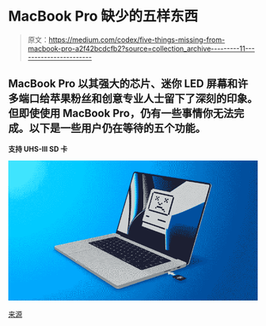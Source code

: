 # MacBook Pro 缺少的五样东西

> 原文：<https://medium.com/codex/five-things-missing-from-macbook-pro-a2f42bcdcfb2?source=collection_archive---------11----------------------->

## MacBook Pro 以其强大的芯片、迷你 LED 屏幕和许多端口给苹果粉丝和创意专业人士留下了深刻的印象。但即使使用 MacBook Pro，仍有一些事情你无法完成。以下是一些用户仍在等待的五个功能。

**支持 UHS-III SD 卡**

![](img/eb721f72d3511c43eafd3a37915023fa.png)

[来源](https://images.macrumors.com/t/oQj-NiWg6gDWwDF6bAMljzPqSPs=/1600x0/article-new/2021/12/2021-MBP-SD-Card-Error-Feature.jpg)